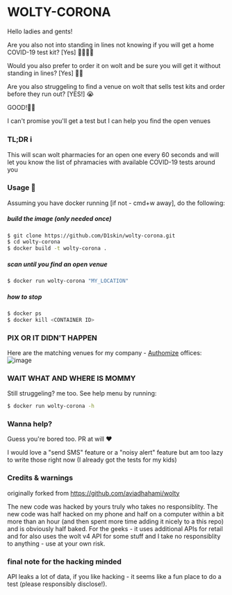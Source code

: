 # WOLTY-CORONA

Hello ladies and gents!

Are you also not into standing in lines not knowing if you will get a home COVID-19 test kit? [Yes]  🙋🏻🤷‍♀️

Would you also prefer to order it on wolt and be sure you will get it without standing in lines? [Yes] 🛵💨

Are you also struggeling to find a venue on wolt that sells test kits and order before they run out? [YES!]  😭

GOOD!👯‍♀️

I can't promise you'll get a test but I can help you find the open venues

### TL;DR ℹ
This will scan wolt pharmacies for an open one every 60 seconds and will let you know the list of phramacies with available COVID-19 tests around you

### Usage 🐳

Assuming you have docker running [if not - cmd+w away], do the following:

##### build the image (only needed once)
```sh
$ git clone https://github.com/D1skin/wolty-corona.git
$ cd wolty-corona
$ docker build -t wolty-corona .
```

##### scan until you find an open venue
```sh
$ docker run wolty-corona "MY_LOCATION"
```

##### how to stop
```sh
$ docker ps
$ docker kill <CONTAINER ID>
```


### PIX OR IT DIDN'T HAPPEN
Here are the matching venues for my company - [Authomize](https://github.com/authomize) offices:
![image](https://user-images.githubusercontent.com/57227377/148689191-00312048-5d38-4cc4-b8cb-3184c2b69777.png)


### WAIT WHAT AND WHERE IS MOMMY
Still struggeling? me too.
See help menu by running:
```sh
$ docker run wolty-corona -h 
```


### Wanna help?
Guess you're bored too. PR at will ❤️

I would love a "send SMS" feature or a "noisy alert" feature but am too lazy to write those right now (I already got the tests for my kids)


### Credits & warnings
originally forked from https://github.com/aviadhahami/wolty 

The new code was hacked by yours truly who takes no responsiblity. The new code was half hacked on my phone and half on a computer within a bit more than an hour (and then spent more time adding it nicely to a this repo) and is obviously half baked. For the geeks - it uses additional APIs for retail and for also uses the wolt v4 API for some stuff and I take no responsiblity to anything - use at your own risk.

### final note for the hacking minded
API leaks a lot of data, if you like hacking - it seems like a fun place to do a test (please responsibly disclose!).
